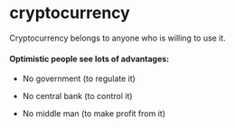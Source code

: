 # cryptocurrency

Cryptocurrency belongs to anyone who is willing to use it.

#### Optimistic people see lots of advantages:

- No government (to regulate it)

- No central bank (to control it)

- No middle man (to make profit from it)
